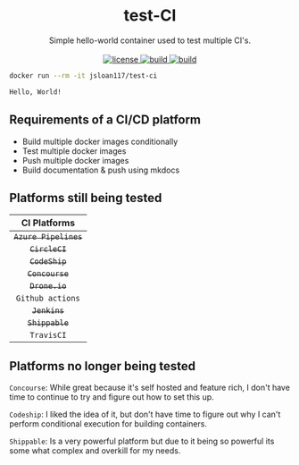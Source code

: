 <h1 align="center">
  test-CI
</h1>

<p align="center">
  Simple hello-world container used to test multiple CI's.
  <br/><br/>

  <a href="https://github.com/jsloan117/test-CI/blob/master/LICENSE">
    <img alt="license" src="https://img.shields.io/badge/License-GPLv3-blue.svg" />
  </a>
  <a href="https://github.com/jsloan117/test-CI/actions/workflows/latest-builds.yml">
    <img alt="build" src="https://github.com/jsloan117/test-CI/actions/workflows/latest-builds.yml/badge.svg" />
  </a>
  <a href="https://github.com/jsloan117/test-CI/actions/workflows/build-docs.yml">
    <img alt="build" src="https://github.com/jsloan117/test-CI/actions/workflows/build-docs.yml/badge.svg" />
  </a>
</p>

``` bash
docker run --rm -it jsloan117/test-ci

Hello, World!

```

## Requirements of a CI/CD platform

* Build multiple docker images conditionally
* Test multiple docker images
* Push multiple docker images
* Build documentation & push using mkdocs

## Platforms still being tested

| CI Platforms              |
|:-------------------------:|
|<s> `Azure Pipelines`</s>  |
|<s> `CircleCI`</s>         |
|<s> `CodeShip`</s>         |
|<s> `Concourse`</s>        |
|<s> `Drone.io`</s>         |
| `Github actions`          |
|<s> `Jenkins`</s>          |
|<s> `Shippable`</s>        |
| `TravisCI`                |

## Platforms no longer being tested

`Concourse`: While great because it's self hosted and feature rich, I don't have time to continue to try and figure out how to set this up.

`Codeship`: I liked the idea of it, but don't have time to figure out why I can't perform conditional execution for building containers.

`Shippable`: Is a very powerful platform but due to it being so powerful its some what complex and overkill for my needs.
